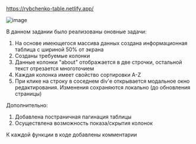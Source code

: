 https://rybchenko-table.netlify.app/

![image](https://user-images.githubusercontent.com/77160861/155376784-97e836c0-0033-476b-8d0c-4cb13fda9824.png)

В данном задании было реализованы оновные задачи:
1. На основе имеющегося массива данных создана информационная таблица с шириной 50% от экрана
2. Созданы требуемые колонки
3. Данные колонки "about" отображается в две строчки, остальной текст отрезается многоточием
4. Каждая колонка имеет свойство сортировки A-Z
5. При клике на строку в соседнем div'е открывается модальное окно редактирования. Изменения сохраняются локально (до обновления страницы)

Дополнительно:
1. Добавлена постраничная пагинация таблицы
2. Осуществлена возможность показа/скрытия колонок

К каждой функции в коде добавлены комментарии
